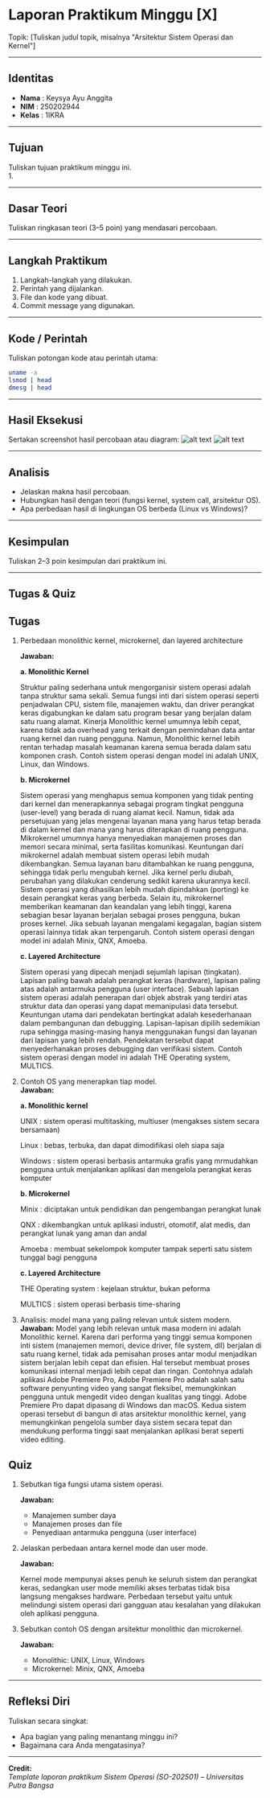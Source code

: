 
# Laporan Praktikum Minggu [X]
Topik: [Tuliskan judul topik, misalnya "Arsitektur Sistem Operasi dan Kernel"]

---

## Identitas
- **Nama**  : Keysya Ayu Anggita
- **NIM**   : 250202944
- **Kelas** : 1IKRA

---

## Tujuan
Tuliskan tujuan praktikum minggu ini.  
1. 

---

## Dasar Teori
Tuliskan ringkasan teori (3–5 poin) yang mendasari percobaan.

---

## Langkah Praktikum
1. Langkah-langkah yang dilakukan.  
2. Perintah yang dijalankan.  
3. File dan kode yang dibuat.  
4. Commit message yang digunakan.

---

## Kode / Perintah
Tuliskan potongan kode atau perintah utama:
```bash
uname -a
lsmod | head
dmesg | head
```

---

## Hasil Eksekusi
Sertakan screenshot hasil percobaan atau diagram:
![alt text](<screenshots/ss eca.png>)
![alt text](<screenshots/ss diagram.png>)

---

## Analisis
- Jelaskan makna hasil percobaan.  
- Hubungkan hasil dengan teori (fungsi kernel, system call, arsitektur OS).  
- Apa perbedaan hasil di lingkungan OS berbeda (Linux vs Windows)?  

---

## Kesimpulan
Tuliskan 2–3 poin kesimpulan dari praktikum ini.

---

## Tugas & Quiz 
## Tugas
1. Perbedaan monolithic kernel, microkernel, dan layered architecture

    **Jawaban:**
   
   **a. Monolithic Kernel**
   
   Struktur paling sederhana untuk mengorganisir sistem operasi adalah tanpa struktur sama sekali. Semua fungsi inti dari sistem operasi seperti penjadwalan CPU, sistem file, manajemen waktu, dan driver perangkat keras digabungkan ke dalam satu program besar yang berjalan dalam satu ruang alamat. Kinerja Monolithic kernel umumnya lebih cepat, karena tidak ada overhead yang terkait dengan pemindahan data antar ruang kernel dan ruang pengguna. Namun, Monolithic kernel lebih rentan terhadap masalah keamanan karena semua berada dalam satu komponen crash. Contoh sistem operasi dengan model ini adalah UNIX, Linux, dan Windows.
   
   **b. Microkernel**
   
   Sistem operasi yang menghapus semua komponen yang tidak penting dari kernel dan menerapkannya sebagai program tingkat pengguna (user-level) yang berada di ruang alamat kecil. Namun, tidak ada persetujuan yang jelas mengenai layanan mana yang harus tetap berada di dalam kernel dan mana yang harus diterapkan di ruang pengguna. Mikrokernel umumnya hanya menyediakan manajemen proses dan memori secara minimal, serta fasilitas komunikasi. Keuntungan dari mikrokernel adalah membuat sistem operasi lebih mudah dikembangkan. Semua layanan baru ditambahkan ke ruang pengguna, sehingga tidak perlu mengubah kernel. Jika kernel perlu diubah, perubahan yang dilakukan cenderung sedikit karena ukurannya kecil. Sistem operasi yang dihasilkan lebih mudah dipindahkan (porting) ke desain perangkat keras yang berbeda. Selain itu, mikrokernel memberikan keamanan dan keandalan yang lebih tinggi, karena sebagian besar layanan berjalan sebagai proses pengguna, bukan proses kernel. Jika sebuah layanan mengalami kegagalan, bagian sistem operasi lainnya tidak akan terpengaruh. Contoh sistem operasi dengan model ini adalah Minix, QNX, Amoeba.
   
   **c. Layered Architecture**
   
   Sistem operasi yang dipecah menjadi sejumlah lapisan (tingkatan). Lapisan paling bawah adalah perangkat keras (hardware), lapisan paling atas adalah antarmuka pengguna (user interface). Sebuah lapisan sistem operasi adalah penerapan dari objek abstrak yang terdiri atas struktur data dan operasi yang dapat memanipulasi data tersebut. Keuntungan utama dari pendekatan bertingkat adalah kesederhanaan dalam pembangunan dan debugging. Lapisan-lapisan dipilih sedemikian rupa sehingga masing-masing hanya menggunakan fungsi dan layanan dari lapisan yang lebih rendah. Pendekatan tersebut dapat menyederhanakan proses debugging dan verifikasi sistem. Contoh sistem operasi dengan model ini adalah THE Operating system, MULTICS.
   
2. Contoh OS yang menerapkan tiap model.  
   **Jawaban:**
 
   **a. Monolithic kernel**
   
   UNIX : sistem operasi multitasking, multiuser (mengakses sistem secara bersamaan)
   
   Linux : bebas, terbuka, dan dapat dimodifikasi oleh siapa saja
   
   Windows : sistem operasi berbasis antarmuka grafis yang mrmudahkan pengguna untuk menjalankan aplikasi dan
   mengelola perangkat keras komputer

   **b. Microkernel**

   Minix : diciptakan untuk pendidikan dan pengembangan perangkat lunak

   QNX : dikembangkan untuk aplikasi industri, otomotif, alat medis, dan perangkat lunak yang aman dan andal

   Amoeba : membuat sekelompok komputer tampak seperti satu sistem tunggal bagi pengguna

   **c. Layered Architecture**

   THE Operating system : kejelaan struktur, bukan peforma

   MULTICS : sistem operasi berbasis time-sharing
   
3. Analisis: model mana yang paling relevan untuk sistem modern.  
   **Jawaban:**
   Model yang lebih relevan untuk masa modern ini adalah Monolithic kernel. Karena dari performa yang tinggi semua       komponen inti sistem (manajemen memori, device driver, file system, dll) berjalan di satu ruang kernel, tidak ada     pemisahan proses antar modul menjadikan sistem berjalan lebih cepat dan efisien. Hal tersebut membuat proses          komunikasi internal menjadi lebih cepat dan ringan. Contohnya adalah aplikasi Adobe Premiere Pro, Adobe Premiere      Pro adalah salah satu software penyunting video yang sangat fleksibel, memungkinkan pengguna untuk mengedit video     dengan kualitas yang tinggi. Adobe Premiere Pro dapat dipasang di Windows dan macOS. Kedua sistem operasi tersebut    di bangun di atas arsitektur monolithic kernel, yang memungkinkan pengelola sumber daya sistem secara tepat dan       mendukung performa tinggi saat menjalankan aplikasi berat seperti video editing.
## Quiz
1. Sebutkan tiga fungsi utama sistem operasi.
   
   **Jawaban:**
   - Manajemen sumber daya
   - Manajemen proses dan file
   - Penyediaan antarmuka pengguna (user interface)
2. Jelaskan perbedaan antara kernel mode dan user mode.
   
   **Jawaban:**
   
   Kernel mode mempunyai akses penuh ke seluruh sistem dan perangkat keras, sedangkan user mode memiliki akses           terbatas tidak bisa langsung mengakses hardware. Perbedaan tersebut yaitu untuk melindungi sistem operasi dari        gangguan atau kesalahan yang dilakukan oleh aplikasi pengguna.  
3. Sebutkan contoh OS dengan arsitektur monolithic dan microkernel.
   
   **Jawaban:**
   - Monolithic: UNIX, Linux, Windows
   - Microkernel: Minix, QNX, Amoeba

---

## Refleksi Diri
Tuliskan secara singkat:
- Apa bagian yang paling menantang minggu ini?  
- Bagaimana cara Anda mengatasinya?  

---

**Credit:**  
_Template laporan praktikum Sistem Operasi (SO-202501) – Universitas Putra Bangsa_
